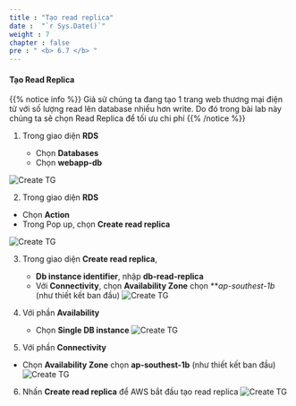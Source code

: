 ```yaml
---
title : "Tạo read replica"
date :  "`r Sys.Date()`" 
weight : 7
chapter : false
pre : " <b> 6.7 </b> "
---
```


#### Tạo Read Replica

{{% notice info %}}
Giả sử chúng ta đang tạo 1 trang web thương mại điện tử với số lượng read lên database nhiều hơn write. Do đó trong bài lab này chúng ta sẽ chọn Read Replica để tối ưu chi phí
{{% /notice %}}

1. Trong giao diện **RDS**

   - Chọn **Databases**
   - Chọn **webapp-db**

![Create TG](/images/6/create-read-replica/001.png?featherlight=false&width=90pc)

2. Trong giao diện **RDS**
- Chọn **Action**
- Trong Pop up, chọn **Create read replica**

![Create TG](/images/6/create-read-replica/002.png?featherlight=false&width=90pc)

3. Trong giao diện **Create read replica**, 
   - **Db instance identifier**, nhập **db-read-replica**
   - Với  **Connectivity**, chọn **Availability Zone** chọn ***ap-southest-1b* (như thiết kết ban đầu)
  ![Create TG](/images/6/create-read-replica/005.png?featherlight=false&width=90pc)

4. Với phần  **Availability**
   - Chọn  **Single DB instance**
![Create TG](/images/6/create-read-replica/003.png?featherlight=false&width=90pc)

5. Với phần  **Connectivity**
 - Chọn **Availability Zone** chọn **ap-southest-1b** (như thiết kết ban đầu)
![Create TG](/images/6/create-read-replica/004.png?featherlight=false&width=90pc)

6. Nhấn **Create read replica** để AWS bắt đầu tạo read replica
![Create TG](/images/6/create-read-replica/006.png?featherlight=false&width=90pc)
